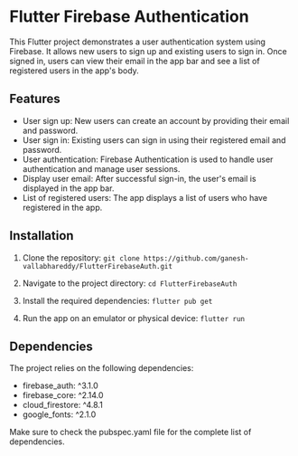 # Flutter Firebase Authentication

This Flutter project demonstrates a user authentication system using Firebase. It allows new users to sign up and existing users to sign in. Once signed in, users can view their email in the app bar and see a list of registered users in the app's body.

## Features

- User sign up: New users can create an account by providing their email and password.
- User sign in: Existing users can sign in using their registered email and password.
- User authentication: Firebase Authentication is used to handle user authentication and manage user sessions.
- Display user email: After successful sign-in, the user's email is displayed in the app bar.
- List of registered users: The app displays a list of users who have registered in the app.

## Installation

1. Clone the repository:
   `git clone https://github.com/ganesh-vallabhareddy/FlutterFirebaseAuth.git`

2. Navigate to the project directory:
   `cd FlutterFirebaseAuth`
  
4. Install the required dependencies:
   `flutter pub get`
  
5. Run the app on an emulator or physical device:
   `flutter run`

## Dependencies
The project relies on the following dependencies:

- firebase_auth: ^3.1.0
- firebase_core: ^2.14.0
- cloud_firestore: ^4.8.1
- google_fonts: ^2.1.0

Make sure to check the pubspec.yaml file for the complete list of dependencies.
